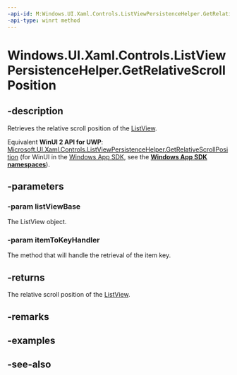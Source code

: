 ```yaml
---
-api-id: M:Windows.UI.Xaml.Controls.ListViewPersistenceHelper.GetRelativeScrollPosition(Windows.UI.Xaml.Controls.ListViewBase,Windows.UI.Xaml.Controls.ListViewItemToKeyHandler)
-api-type: winrt method
---
```


<!-- Method syntax
public string GetRelativeScrollPosition(Windows.UI.Xaml.Controls.ListViewBase listViewBase, Windows.UI.Xaml.Controls.ListViewItemToKeyHandler itemToKeyHandler)
-->

# Windows.UI.Xaml.Controls.ListViewPersistenceHelper.GetRelativeScrollPosition

## -description
Retrieves the relative scroll position of the [ListView](listview.md).

Equivalent **WinUI 2 API for UWP**: [Microsoft.UI.Xaml.Controls.ListViewPersistenceHelper.GetRelativeScrollPosition](/windows/winui/api/microsoft.ui.xaml.controls.listviewpersistencehelper.getrelativescrollposition) (for WinUI in the [Windows App SDK](/windows/apps/windows-app-sdk/), see the **[Windows App SDK namespaces](/windows/windows-app-sdk/api/winrt/)**).

## -parameters
### -param listViewBase
The ListView object.

### -param itemToKeyHandler
The method that will handle the retrieval of the item key.

## -returns
The relative scroll position of the [ListView](listview.md).

## -remarks

## -examples

## -see-also
